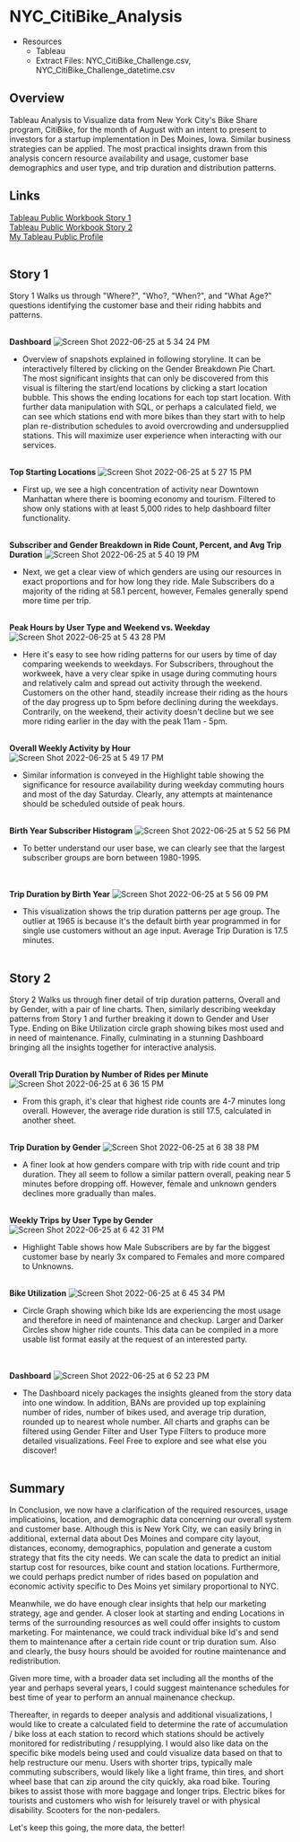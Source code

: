 # NYC_CitiBike_Analysis

- Resources 
    - Tableau
    - Extract Files: NYC_CitiBike_Challenge.csv, NYC_CitiBike_Challenge_datetime.csv


## Overview

Tableau Analysis to Visualize data from New York City's Bike Share program, CitiBike, for the month of August with an intent to present to investors for a startup implementation in Des Moines, Iowa. Similar business strategies can be applied. The most practical insights drawn from this analysis concern resource availability and usage, customer base demographics and user type, and trip duration and distribution patterns.

## Links

[Tableau Public Workbook Story 1](https://public.tableau.com/app/profile/marshall3619/viz/NYCCitiBikeAnalysis-DUStory1/Story1)<br>
[Tableau Public Workbook Story 2](https://public.tableau.com/app/profile/marshall3619/viz/NYCCityBike-DUStory2/Story2)<br>
[My Tableau Public Profile](https://public.tableau.com/app/profile/marshall3619#!/)<br>
<br/>

## Story 1

Story 1 Walks us through "Where?", "Who?, "When?", and "What Age?" questions identifying the customer base and their riding habbits and patterns.
<br/><br/>

**Dashboard**
![Screen Shot 2022-06-25 at 5 34 24 PM](https://user-images.githubusercontent.com/100544761/175792353-337e2876-1d23-469d-8306-481a471bce77.png)
- Overview of snapshots explained in following storyline.  It can be interactively filtered by clicking on the Gender Breakdown Pie Chart.  The most significant insights that can only be discovered from this visual is filtering the start/end locations by clicking a start location bubble.  This shows the ending locations for each top start location.  With further data manipulation with SQL, or perhaps a calculated field, we can see which stations end with more bikes than they start with to help plan re-distribution schedules to avoid overcrowding and undersupplied stations.  This will maximize user experience when interacting with our services.
<br/><br/>

**Top Starting Locations**
![Screen Shot 2022-06-25 at 5 27 15 PM](https://user-images.githubusercontent.com/100544761/175792239-4d4b3c7a-8f4f-4985-9955-d9725d60bac1.png)
- First up, we see a high concentration of activity near Downtown Manhattan where there is booming economy and tourism.  Filtered to show only stations with at least 5,000 rides to help dashboard filter functionality.
<br/><br/>

**Subscriber and Gender Breakdown in Ride Count, Percent, and Avg Trip Duration**
![Screen Shot 2022-06-25 at 5 40 19 PM](https://user-images.githubusercontent.com/100544761/175792476-de1ae53c-907e-4590-bd30-aa8ce5000478.png)
- Next, we get a clear view of which genders are using our resources in exact proportions and for how long they ride.  Male Subscribers do a majority of the riding at 58.1 percent, however, Females generally spend more time per trip.
<br/><br/>

**Peak Hours by User Type and Weekend vs. Weekday**
![Screen Shot 2022-06-25 at 5 43 28 PM](https://user-images.githubusercontent.com/100544761/175792536-4460fbd4-26f0-489d-bad7-46d1f2778344.png)
- Here it's easy to see how riding patterns for our users by time of day comparing weekends to weekdays.  For Subscribers, throughout the workweek, have a very clear spike in usage during commuting hours and relatively calm and spread out activity through the weekend.  Customers on the other hand, steadily increase their riding as the hours of the day progress up to 5pm before declining during the weekdays.  Contrarily, on the weekend, their activity doesn't decline but we see more riding earlier in the day with the peak 11am - 5pm.
<br/><br/>

**Overall Weekly Activity by Hour** <br>
![Screen Shot 2022-06-25 at 5 49 17 PM](https://user-images.githubusercontent.com/100544761/175792633-7af08d4b-28ad-47c0-987c-54ff24e3f8a2.png)
- Similar information is conveyed in the Highlight table showing the significance for resource availability during weekday commuting hours and most of the day Saturday.  Clearly, any attempts at maintenance should be scheduled outside of peak hours.
<br/><br/>

**Birth Year Subscriber Histogram**
![Screen Shot 2022-06-25 at 5 52 56 PM](https://user-images.githubusercontent.com/100544761/175792685-64ec9eae-0640-4f76-9ec5-1dde3a83d6f8.png)
- To better understand our user base, we can clearly see that the largest subscriber groups are born between 1980-1995.  
<br/><br/>

**Trip Duration by Birth Year**
![Screen Shot 2022-06-25 at 5 56 09 PM](https://user-images.githubusercontent.com/100544761/175792752-443fa354-4d91-4eda-9bbc-402fae09b7eb.png)
- This visualization shows the trip duration patterns per age group.  The outlier at 1965 is because it's the default birth year programmed in for single use customers without an age input.  Average Trip Duration is 17.5 minutes.
<br/><br/>

## Story 2

Story 2 Walks us through finer detail of trip duration patterns, Overall and by Gender, with a pair of line charts.  Then, similarly describing weekday patterns from Story 1 and further breaking it down to Gender and User Type.  Ending on Bike Utilization circle graph showing bikes most used and in need of maintenance.  Finally, culminating in a stunning Dashboard bringing all the insights together for interactive analysis.
<br/><br/>

**Overall Trip Duration by Number of Rides per Minute**
![Screen Shot 2022-06-25 at 6 36 15 PM](https://user-images.githubusercontent.com/100544761/175793596-3bb4de7d-3592-4216-89f4-9b616a907c08.png)
- From this graph, it's clear that highest ride counts are 4-7 minutes long overall.  However, the average ride duration is still 17.5, calculated in another sheet.
<br/><br/>

**Trip Duration by Gender**
![Screen Shot 2022-06-25 at 6 38 38 PM](https://user-images.githubusercontent.com/100544761/175793648-568d3140-2c61-4876-8e7b-b06597f4c5f7.png)
- A finer look at how genders compare with trip with ride count and trip duration.  They all seem to follow a similar pattern overall, peaking near 5 minutes before dropping off. However, female and unknown genders declines more gradually than males.
<br/><br/>

**Weekly Trips by User Type by Gender**
![Screen Shot 2022-06-25 at 6 42 31 PM](https://user-images.githubusercontent.com/100544761/175793796-71927301-4214-45a6-8ebe-64e8fc65547b.png)
- Highlight Table shows how Male Subscribers are by far the biggest customer base by nearly 3x compared to Females and more compared to Unknowns.
<br/><br/>

**Bike Utilization**
![Screen Shot 2022-06-25 at 6 45 34 PM](https://user-images.githubusercontent.com/100544761/175793787-944332a1-6795-422d-82ca-b77310d80166.png)
- Circle Graph showing which bike Ids are experiencing the most usage and therefore in need of maintenance and checkup.  Larger and Darker Circles show higher ride counts.  This data can be compiled in a more usable list format easily at the request of an interested party.  
<br/><br/>

**Dashboard**
![Screen Shot 2022-06-25 at 6 52 23 PM](https://user-images.githubusercontent.com/100544761/175793924-ca775de9-2069-4a23-bbc5-79e221a2f133.png)
- The Dashboard nicely packages the insights gleaned from the story data into one window.  In addition, BANs are provided up top explaining number of rides, number of bikes used, and average trip duration, rounded up to nearest whole number.  All charts and graphs can be filtered using Gender Filter and User Type Filters to produce more detailed visualizations.  Feel Free to explore and see what else you discover!
<br/><br/>

## Summary
In Conclusion, we now have a clarification of the required resources, usage implicatioins, location, and demographic data concerning our overall system and customer base.  Although this is New York City, we can easily bring in additional, external data about Des Moines and compare city layout, distances, economy, demographics, population and generate a custom strategy that fits the city needs. We can scale the data to predict an initial startup cost for resources, bike count and station locations.  Furthermore, we could perhaps predict number of rides based on population and economic activity specific to Des Moins yet similary proportional to NYC.

Meanwhile, we do have enough clear insights that help our marketing strategy, age and gender.  A closer look at starting and ending Locations in terms of the surrounding resources as well could offer insights to custom marketing. For maintenance, we could track individual bike Id's and send them to maintenance after a certain ride count or trip duration sum.  Also and clearly, the busy hours should be avoided for routine maintenance and redistribution.  

Given more time, with a broader data set including all the months of the year and perhaps several years, I could suggest maintenance schedules for best time of year to perform an annual mainenance checkup.  

Thereafter, in regards to deeper analysis and additional visualizations, I would like to create a calculated field to determine the rate of accumulation / bike loss at each station to record which stations should be actively monitored for redistributing / resupplying.  I would also like data on the specific bike models being used and could visualize data based on that to help restructure our menu.  Users with shorter trips, typically male commuting subscribers, would likely like a light frame, thin tires, and short wheel base that can zip around the city quickly, aka road bike.  Touring bikes to assist those with more baggage and longer trips.  Electric bikes for tourists and customers who wish for leisurely travel or with physical disability.  Scooters for the non-pedalers.

Let's keep this going, the more data, the better!
